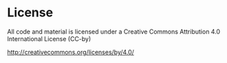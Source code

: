 # License

All code and material is licensed under a 
Creative Commons Attribution 4.0 International License (CC-by)

http://creativecommons.org/licenses/by/4.0/
